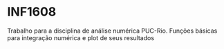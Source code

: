 # INF1608
Trabalho para a disciplina de análise numérica PUC-Rio. Funções básicas para integração numérica e plot de seus resultados
